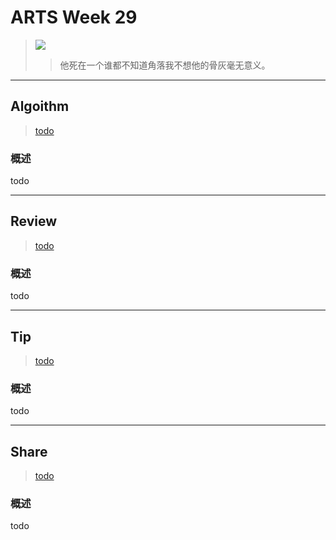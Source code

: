 # ARTS Week 29

> ![](https://github.com/Carmenliukang/ARTS/blob/master/image/29/1.jepg)
>> 他死在一个谁都不知道角落我不想他的骨灰毫无意义。
***

## Algoithm

> [todo](todo)

### 概述

todo

***

## Review

> [todo](todo)

### 概述

todo

***

## Tip

> [todo](todo)

### 概述

todo


***

## Share

> [todo](todo)

### 概述

todo